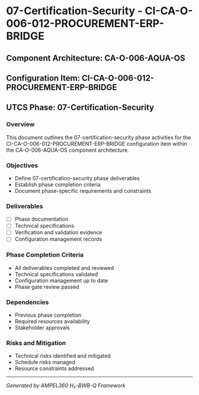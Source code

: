 # 07-Certification-Security - CI-CA-O-006-012-PROCUREMENT-ERP-BRIDGE

## Component Architecture: CA-O-006-AQUA-OS
## Configuration Item: CI-CA-O-006-012-PROCUREMENT-ERP-BRIDGE
## UTCS Phase: 07-Certification-Security

### Overview
This document outlines the 07-certification-security phase activities for the CI-CA-O-006-012-PROCUREMENT-ERP-BRIDGE configuration item within the CA-O-006-AQUA-OS component architecture.

### Objectives
- Define 07-certification-security phase deliverables
- Establish phase completion criteria
- Document phase-specific requirements and constraints

### Deliverables
- [ ] Phase documentation
- [ ] Technical specifications
- [ ] Verification and validation evidence
- [ ] Configuration management records

### Phase Completion Criteria
- All deliverables completed and reviewed
- Technical specifications validated
- Configuration management up to date
- Phase gate review passed

### Dependencies
- Previous phase completion
- Required resources availability
- Stakeholder approvals

### Risks and Mitigation
- Technical risks identified and mitigated
- Schedule risks managed
- Resource constraints addressed

---
*Generated by AMPEL360 H₂-BWB-Q Framework*
